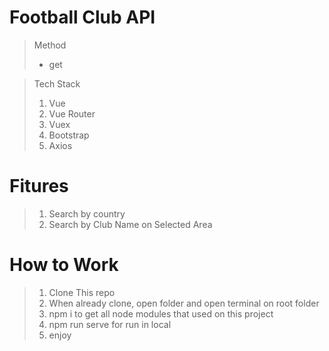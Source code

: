 # Football Club API
> Method 
> * get

> Tech Stack
>  1. Vue
>  2. Vue Router
>  3. Vuex
>  4. Bootstrap
>  5. Axios

# Fitures
> 1. Search by country
> 2. Search by Club Name on Selected Area

# How to Work
> 1. Clone This repo
> 2. When already clone, open folder and open terminal on root folder
> 3. npm i to get all node modules that used on this project
> 4. npm run serve for run in local
> 5. enjoy
